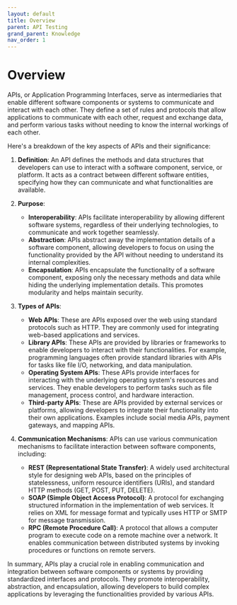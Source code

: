 ```yaml
---
layout: default
title: Overview
parent: API Testing
grand_parent: Knowledge
nav_order: 1
---
```


# Overview

APIs, or Application Programming Interfaces, serve as intermediaries that enable different software components or systems to communicate and interact with each other. They define a set of rules and protocols that allow applications to communicate with each other, request and exchange data, and perform various tasks without needing to know the internal workings of each other.

Here's a breakdown of the key aspects of APIs and their significance:

1. **Definition**: An API defines the methods and data structures that developers can use to interact with a software component, service, or platform. It acts as a contract between different software entities, specifying how they can communicate and what functionalities are available.

2. **Purpose**:
   - **Interoperability**: APIs facilitate interoperability by allowing different software systems, regardless of their underlying technologies, to communicate and work together seamlessly.
   - **Abstraction**: APIs abstract away the implementation details of a software component, allowing developers to focus on using the functionality provided by the API without needing to understand its internal complexities.
   - **Encapsulation**: APIs encapsulate the functionality of a software component, exposing only the necessary methods and data while hiding the underlying implementation details. This promotes modularity and helps maintain security.

3. **Types of APIs**:
   - **Web APIs**: These are APIs exposed over the web using standard protocols such as HTTP. They are commonly used for integrating web-based applications and services.
   - **Library APIs**: These APIs are provided by libraries or frameworks to enable developers to interact with their functionalities. For example, programming languages often provide standard libraries with APIs for tasks like file I/O, networking, and data manipulation.
   - **Operating System APIs**: These APIs provide interfaces for interacting with the underlying operating system's resources and services. They enable developers to perform tasks such as file management, process control, and hardware interaction.
   - **Third-party APIs**: These are APIs provided by external services or platforms, allowing developers to integrate their functionality into their own applications. Examples include social media APIs, payment gateways, and mapping APIs.

4. **Communication Mechanisms**: APIs can use various communication mechanisms to facilitate interaction between software components, including:
   - **REST (Representational State Transfer)**: A widely used architectural style for designing web APIs, based on the principles of statelessness, uniform resource identifiers (URIs), and standard HTTP methods (GET, POST, PUT, DELETE).
   - **SOAP (Simple Object Access Protocol)**: A protocol for exchanging structured information in the implementation of web services. It relies on XML for message format and typically uses HTTP or SMTP for message transmission.
   - **RPC (Remote Procedure Call)**: A protocol that allows a computer program to execute code on a remote machine over a network. It enables communication between distributed systems by invoking procedures or functions on remote servers.

In summary, APIs play a crucial role in enabling communication and integration between software components or systems by providing standardized interfaces and protocols. They promote interoperability, abstraction, and encapsulation, allowing developers to build complex applications by leveraging the functionalities provided by various APIs.